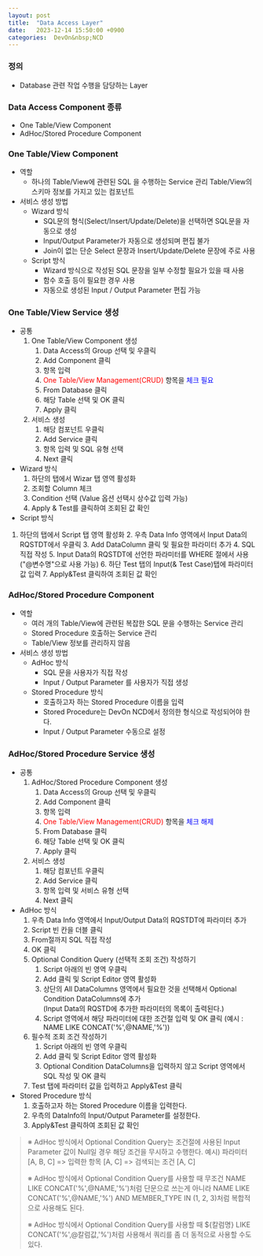 ```yaml
---
layout: post
title:  "Data Access Layer"
date:   2023-12-14 15:50:00 +0900
categories:  DevOn&nbsp;NCD
---
```


### 정의

- Database 관련 작업 수행을 담당하는 Layer

### Data Access Component 종류

- One Table/View Component
- AdHoc/Stored Procedure Component

### One Table/View Component

- 역할
    - 하나의 Table/View에 관련된 SQL 을 수행하는 Service 관리 Table/View의 스키마 정보를 가지고 있는 컴포넌트
- 서비스 생성 방법
    - Wizard 방식
        - SQL문의 형식(Select/Insert/Update/Delete)을 선택하면 SQL문을 자동으로 생성
        - Input/Output Parameter가 자동으로 생성되며 편집 불가
        - Join이 없는 단순 Select 문장과 Insert/Update/Delete 문장에 주로 사용
    - Script 방식
        - Wizard 방식으로 작성된 SQL 문장을 일부 수정할 필요가 있을 때 사용
        - 함수 호출 등이 필요한 경우 사용
        - 자동으로 생성된 Input / Output Parameter 편집 가능

### One Table/View Service 생성

- 공통
    1. One Table/View Component 생성
        1. Data Access의 Group 선택 및 우클릭
        2. Add Component 클릭
        3. 항목 입력
        4. <span style="color: red;">One Table/View Management(CRUD)</span> 항목을 <span style="color: blue;">체크 필요</span>
        5. From Database 클릭
        6. 해당 Table 선택 및 OK 클릭
        7. Apply 클릭
    2. 서비스 생성
        1. 해당 컴포넌트 우클릭
        2. Add Service 클릭
        3. 항목 입력 및 SQL 유형 선택
        4. Next 클릭
- Wizard 방식
    1. 하단의 탭에서 Wizar 탭 영역 활성화
    2. 조회할 Column 체크
    3. Condition 선택 (Value 옵션 선택시 상수값 입력 가능)
    4. Apply & Test를 클릭하여 조회된 값 확인
- Script 방식
1. 하단의 탭에서 Script 탭 영역 활성화
    2. 우측 Data Info 영역에서 Input Data의 RQSTDT에서 우클릭
    3. Add DataColumn 클릭 및 필요한 파라미터 추가
    4. SQL 직접 작성
    5. Input Data의 RQSTDT에 선언한 파라미터를 WHERE 절에서 사용 ("@변수명"으로 사용 가능)
    6. 하단 Test 탭의 Input(& Test Case)탭에 파라미터 값 입력
    7. Apply&Test 클릭하여 조회된 값 확인

### AdHoc/Stored Procedure Component

- 역할
    - 여러 개의 Table/View에 관련된 복잡한 SQL 문을 수행하는 Service 관리
    - Stored Procedure 호출하는 Service 관리
    - Table/View 정보를 관리하지 않음
- 서비스 생성 방법
    - AdHoc 방식
        - SQL 문을 사용자가 직접 작성
        - Input / Output Parameter 를 사용자가 직접 생성
    - Stored Procedure 방식
        - 호출하고자 하는 Stored Procedure 이름을 입력
        - Stored Procedure는 DevOn NCD에서 정의한 형식으로 작성되어야 한다.
        - Input / Output Parameter 수동으로 설정

### AdHoc/Stored Procedure Service 생성

- 공통
    1. AdHoc/Stored Procedure Component 생성
        1. Data Access의 Group 선택 및 우클릭
        2. Add Component 클릭
        3. 항목 입력
        4. <span style="color: red;">One Table/View Management(CRUD)</span> 항목을 <span style="color: blue;">체크 해제</span>
        5. From Database 클릭
        6. 해당 Table 선택 및 OK 클릭
        7. Apply 클릭
    2. 서비스 생성
        1. 해당 컴포넌트 우클릭
        2. Add Service 클릭
        3. 항목 입력 및 서비스 유형 선택
        4. Next 클릭
- AdHoc 방식
    1. 우측 Data Info 영역에서 Input/Output Data의 RQSTDT에 파라미터 추가
    2. Script 빈 칸을 더블 클릭
    3. From절까지 SQL 직접 작성
    4. OK 클릭
    5. Optional Condition Query (선택적 조회 조건) 작성하기
        1. Script 아래의 빈 영역 우클릭
        2. Add 클릭 및 Script Editor 영역 활성화
        3. 상단의 All DataColumns 영역에서 필요한 것을 선택해서 Optional Condition DataColumns에 추가  
        (Input Data의 RQSTD에 추가한 파라미터의 목록이 출력된다.)
        4. Script 영역에서 해당 파라미터에 대한 조건절 입력 및 OK 클릭 (예시 : NAME LIKE CONCAT('%',@NAME,'%'))
    6. 필수적 조회 조건 작성하기
        1. Script 아래의 빈 영역 우클릭
        2. Add 클릭 및 Script Editor 영역 활성화
        3. Optional Condition DataColumns을 입력하지 않고 Script 영역에서 SQL 작성 및 OK 클릭
    7. Test 탭에 파라미터 값을 입력하고 Apply&Test 클릭
- Stored Procedure 방식
    1. 호출하고자 하는 Stored Procedure 이름을 입력한다.
    2. 우측의 DataInfo의 Input/Output Parameter를 설정한다.
    3. Apply&Test 클릭하여 조회된 값 확인

>※ AdHoc 방식에서 Optional Condition Query는
>조건절에 사용된 Input Parameter 값이 Null일 경우 해당 조건을 무시하고 수행한다.
>예시) 파라미터 [A, B, C] => 입력한 항목 [A, C] => 검색되는 조건 [A, C]
>
>※ AdHoc 방식에서 Optional Condition Query를 사용할 때
>무조건 NAME LIKE CONCAT('%',@NAME,'%')처럼 단문으로 쓰는게 아니라
>NAME LIKE CONCAT('%',@NAME,'%') AND MEMBER_TYPE IN (1, 2, 3)처럼 복합적으로 사용해도 된다.
>
>※ AdHoc 방식에서 Optional Condition Query를 사용할 때
>${칼럼명} LIKE CONCAT('%',@칼럼값,'%')처럼 사용해서 쿼리를 좀 더 동적으로 사용할 수도 있다.